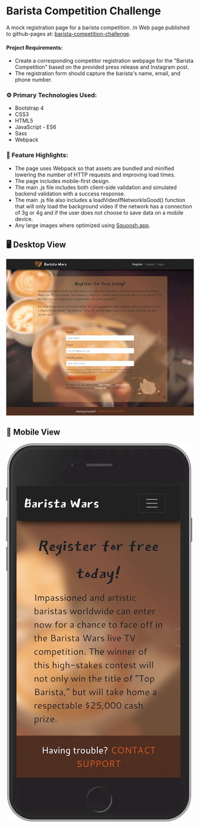 # Barista Competition Challenge

A mock registration page for a barista competition. /n
Web page published to github-pages at: [barista-competition-challenge](https://anaboca.github.io/barista-competition-challenge/).

#### Project Requirements:

- Create a corresponding competitor registration webpage for the "Barista Competition" based on the provided press release and Instagram post.
- The registration form should capture the barista's name, email, and phone number.

### ⚙️ Primary Technologies Used:

- Bootstrap 4
- CSS3
- HTML5
- JavaScript - ES6
- Sass
- Webpack

### 📇 Feature Highlights:

- The page uses Webpack so that assets are bundled and minified lowering the number of HTTP requests and improving load times.
- The page includes mobile-first design.
- The main .js file includes both client-side validation and simulated backend validation with a success response.
- The main .js file also includes a loadVideoIfNetworkIsGood() function that will only load the background video
  if the network has a connection of 3g or 4g and if the user does not choose to save data on a mobile device.
- Any large images where optimized using [Squoosh.app](https://squoosh.app/).

## 🖥️ Desktop View

![Desktop Screenshot](https://github.com/AnaBoca/barista-competition-challenge/blob/master/src/images/desktop.png)

## 📱 Mobile View

![Mobile Screenshot](https://github.com/AnaBoca/barista-competition-challenge/blob/master/src/images/mobile.png)
